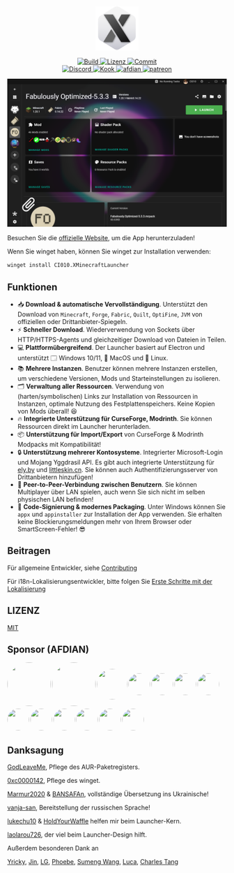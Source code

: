 <p align="center">
  <a href="https://xmcl.app" target="_blank">
    <img alt="Logo" width="100" src="https://github.com/Voxelum/x-minecraft-launcher/blob/master/xmcl-electron-app/icons/dark@256x256.png">
  </a>
</p>

<p align="center">
  <a href="https://github.com/Voxelum/x-minecraft-launcher">
    <img src="https://github.com/Voxelum/x-minecraft-launcher/workflows/Build/badge.svg" alt="Build">
  </a>
  <a href="https://github.com/Voxelum/x-minecraft-launcher/blob/master/LICENSE">
    <img src="https://img.shields.io/npm/l/@xmcl/core.svg" alt="Lizenz">
  </a>
  <a href="https://conventionalcommits.org">
    <img src="https://img.shields.io/badge/Conventional%20Commits-1.0.0-yellow.svg" alt="Commit">
  </a>
  <br>
  <a href="https://discord.gg/W5XVwYY7GQ">
    <img src="https://discord.com/api/guilds/405213567118213121/widget.png" alt="Discord">
  </a>
  <a href="https://kook.top/gqjSHh">
    <img src="https://img.shields.io/endpoint?url=https://api.xmcl.app/kook-badge" alt="Kook">
  </a>
  <a href="https://afdian.net/@ci010">
    <img src="https://img.shields.io/endpoint?url=https://api.xmcl.app/afdian-badge" alt="afdian">
  </a>
  <a href="https://patreon.com/xmcl">
    <img src="https://img.shields.io/endpoint.svg?url=https%3A%2F%2Fshieldsio-patreon.vercel.app%2Fapi%3Fusername%3Dxmcl%26type%3Dpledges" alt="patreon">
  </a>
</p>

![home](https://raw.githubusercontent.com/Voxelum/xmcl-page/master/.vitepress/theme/assets/home.png)

Besuchen Sie die [offizielle Website](https://xmcl.app), um die App herunterzuladen!

Wenn Sie winget haben, können Sie winget zur Installation verwenden:

```bash
winget install CI010.XMinecraftLauncher
```

## Funktionen

- 📥 **Download & automatische Vervollständigung**. Unterstützt den Download von `Minecraft`, `Forge`, `Fabric`, `Quilt`, `OptiFine`, `JVM` von offiziellen oder Drittanbieter-Spiegeln.
- ⚡️ **Schneller Download**. Wiederverwendung von Sockets über HTTP/HTTPS-Agents und gleichzeitiger Download von Dateien in Teilen.
- 💻 **Plattformübergreifend**. Der Launcher basiert auf Electron und unterstützt 🗔 Windows 10/11, 🍎 MacOS und 🐧 Linux.
- 📚 **Mehrere Instanzen**. Benutzer können mehrere Instanzen erstellen, um verschiedene Versionen, Mods und Starteinstellungen zu isolieren.
- 🗂 **Verwaltung aller Ressourcen**. Verwendung von (harten/symbolischen) Links zur Installation von Ressourcen in Instanzen, optimale Nutzung des Festplattenspeichers. Keine Kopien von Mods überall! 😆
- 🔥 **Integrierte Unterstützung für CurseForge, Modrinth**. Sie können Ressourcen direkt im Launcher herunterladen.
- 📦 **Unterstützung für Import/Export** von CurseForge & Modrinth Modpacks mit Kompatibilität!
- 🔒 **Unterstützung mehrerer Kontosysteme**. Integrierter Microsoft-Login und Mojang Yggdrasil API. Es gibt auch integrierte Unterstützung für [ely.by](https://ely.by/) und [littleskin.cn](https://littleskin.cn). Sie können auch Authentifizierungsserver von Drittanbietern hinzufügen!
- 🔗 **Peer-to-Peer-Verbindung zwischen Benutzern**. Sie können Multiplayer über LAN spielen, auch wenn Sie sich nicht im selben physischen LAN befinden!
- 🔑 **Code-Signierung & modernes Packaging**. Unter Windows können Sie `appx` und `appinstaller` zur Installation der App verwenden. Sie erhalten keine Blockierungsmeldungen mehr von Ihrem Browser oder SmartScreen-Fehler! 😎

## Beitragen

Für allgemeine Entwickler, siehe [Contributing](./CONTRIBUTING.md)

Für i18n-Lokalisierungsentwickler, bitte folgen Sie [Erste Schritte mit der Lokalisierung](https://docs.xmcl.app/en/guide/i18n)

## LIZENZ

[MIT](LICENSE)

## Sponsor (AFDIAN)

<!-- afdian-start -->
<div style="display: flex; align-items: center; justify-items:center; gap: 0.2em; flex-wrap: wrap;">
<a title="爱发电用户_9d663: ￥390.00" href="https://afdian.net/u/9d663ec6fb6711ec9ace52540025c377"> <img width="100" height="100" style="border-radius: 100%" src="https://pic1.afdiancdn.com/default/avatar/avatar-purple.png?imageView2/1/"> </a>
<a title="爱发电用户_19e29: ￥300.00" href="https://afdian.net/u/19e292c21a1d11ee929a52540025c377"> <img width="100" height="100" style="border-radius: 100%" src="https://pic1.afdiancdn.com/default/avatar/avatar-purple.png?imageView2/1/"> </a>
<a title="ahdg: ￥180.00" href="https://afdian.net/u/dd9058ce20df11eba5c052540025c377"> <img width="70" height="70" style="border-radius: 100%" src="https://pic1.afdiancdn.com/user/dd9058ce20df11eba5c052540025c377/avatar/0c776e6de1b1027e951c6d94919eb781_w1280_h1024_s364.jpg"> </a>
<a title="Kandk: ￥30.00" href="https://afdian.net/u/404b86a078e111ecab3652540025c377"> <img width="50" height="50" style="border-radius: 100%" src="https://pic1.afdiancdn.com/user/404b86a078e111ecab3652540025c377/avatar/dfa3e35a696d8d8af5425dd400d68a8d_w607_h527_s432.png"> </a>
<a title="白雨 楠: ￥30.00" href="https://afdian.net/u/7f6ad7161b3e11eb8d0e52540025c377"> <img width="50" height="50" style="border-radius: 100%" src="https://pic1.afdiancdn.com/user/7f6ad7161b3e11eb8d0e52540025c377/avatar/1fa3b75648a15aea8da202c6108d659b_w1153_h1153_s319.jpeg"> </a>
<a title="圣剑: ￥30.00" href="https://afdian.net/u/ef50bc78b3d911ecb85352540025c377"> <img width="50" height="50" style="border-radius: 100%" src="https://pic1.afdiancdn.com/user/user_upload_osl/8a1c4eb2e580b4b8b463ceb2114b6381_w132_h132_s3.jpeg"> </a>
<a title="同谋者: ￥30.00" href="https://afdian.net/u/7c3c65dc004a11eb9a6052540025c377"> <img width="50" height="50" style="border-radius: 100%" src="https://pic1.afdiancdn.com/default/avatar/avatar-blue.png"> </a>
<a title="染川瞳: ￥5.00" href="https://afdian.net/u/89b1218c86e011eaa4d152540025c377"> <img width="50" height="50" style="border-radius: 100%" src="https://pic1.afdiancdn.com/user/89b1218c86e011eaa4d152540025c377/avatar/9bf08f81d231f3054c98f9e5c1c8ce40_w640_h640_s57.jpg"> </a>
<a title="爱发电用户_CvQb: ￥5.00" href="https://afdian.net/u/177bea3cf47211ec990352540025c377"> <img width="50" height="50" style="border-radius: 100%" src="https://pic1.afdiancdn.com/default/avatar/avatar-purple.png"> </a>
<a title="水合: ￥5.00" href="https://afdian.net/u/039508f2b17d11ebad1052540025c377"> <img width="50" height="50" style="border-radius: 100%" src="https://pic1.afdiancdn.com/default/avatar/avatar-orange.png"> </a>
<a title="爱发电用户_0c5c8: ￥5.00" href="https://afdian.net/u/0c5c865e08ee11ecba1352540025c377"> <img width="50" height="50" style="border-radius: 100%" src="https://pic1.afdiancdn.com/default/avatar/avatar-purple.png?imageView2/1/"> </a>
<a title="DIO: ￥5.00" href="https://afdian.net/u/7ac297b4722211eab4a752540025c377"> <img width="50" height="50" style="border-radius: 100%" src="https://pic1.afdiancdn.com/default/avatar/avatar-purple.png"> </a>
<a title="爱发电用户_DJpu: ￥5.00" href="https://afdian.net/u/8c23a236cf7311ec9c3452540025c377"> <img width="50" height="50" style="border-radius: 100%" src="https://pic1.afdiancdn.com/default/avatar/avatar-purple.png"> </a>
</div>
<!-- afdian-end -->

## Danksagung

[GodLeaveMe](https://github.com/GodLeaveMe), Pflege des AUR-Paketregisters.

[0xc0000142](https://github.com/0xc0000142), Pflege des winget.

[Marmur2020](https://github.com/Marmur2020) & [BANSAFAn](https://github.com/BANSAFAn), vollständige Übersetzung ins Ukrainische!

[vanja-san](https://github.com/vanja-san), Bereitstellung der russischen Sprache!

[lukechu10](https://github.com/lukechu10) & [HoldYourWaffle](https://github.com/HoldYourWaffle) helfen mir beim Launcher-Kern.

[laolarou726](https://github.com/laolarou726), der viel beim Launcher-Design hilft.

Außerdem besonderen Dank an

[Yricky](https://github.com/Yricky), [Jin](https://github.com/Indexyz), [LG](https://github.com/LasmGratel), [Phoebe](https://github.com/PhoebezZ), [Sumeng Wang](https://github.com/darkkingwsm), [Luca](https://github.com/LucaIsGenius), [Charles Tang](https://github.com/CharlesQT)